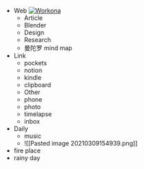 - Web
	[![Workona](![[Workona.png]])](https://workona.com/)
	- Article
	- Blender
	- Design
	- Research
	- 	曼陀罗 mind map
- Link
	- 	pockets
	- 	notion
	- 	kindle
	- 	clipboard
	- Other	
	- phone
	- photo
	- timelapse
	- inbox
- Daily
	- music
	- ![[Pasted image 20210309154939.png]]
- fire place
- rainy day